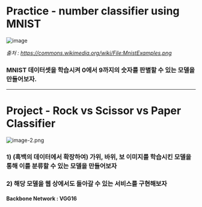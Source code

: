 # Practice - number classifier using MNIST
![image](https://user-images.githubusercontent.com/52550295/188263336-17c39c28-71d2-44de-b765-1dd92290341d.png)
    
    
_출처 : https://commons.wikimedia.org/wiki/File:MnistExamples.png_


### MNIST 데이터셋을 학습시켜 0에서 9까지의 숫자를 판별할 수 있는 모델을 만들어보자.

---

# Project - Rock vs Scissor vs Paper Classifier
![image-2.png](attachment:image-2.png)

### 1) (흑백의 데이터에서 확장하여) 가위, 바위, 보 이미지를 학습시킨 모델을 통해 이를 분류할 수 있는 모델을 만들어보자

### 2) 해당 모델을 웹 상에서도 돌아갈 수 있는 서비스를 구현해보자

#### Backbone Network : VGG16
